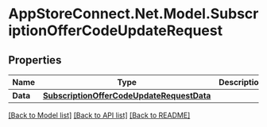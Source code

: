 # AppStoreConnect.Net.Model.SubscriptionOfferCodeUpdateRequest

## Properties

Name | Type | Description | Notes
------------ | ------------- | ------------- | -------------
**Data** | [**SubscriptionOfferCodeUpdateRequestData**](SubscriptionOfferCodeUpdateRequestData.md) |  | 

[[Back to Model list]](../README.md#documentation-for-models) [[Back to API list]](../README.md#documentation-for-api-endpoints) [[Back to README]](../README.md)

